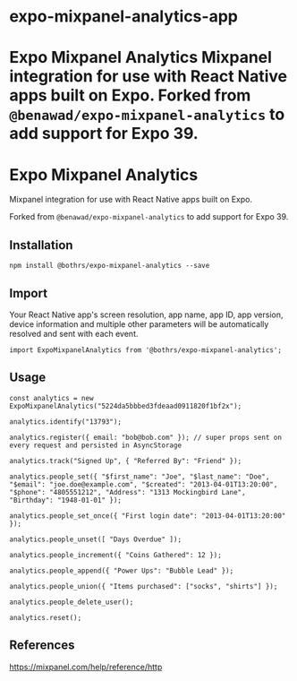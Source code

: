 # expo-mixpanel-analytics-app
# Expo Mixpanel Analytics  Mixpanel integration for use with React Native apps built on Expo.  Forked from `@benawad/expo-mixpanel-analytics` to add support for Expo 39.


# Expo Mixpanel Analytics

Mixpanel integration for use with React Native apps built on Expo.

Forked from `@benawad/expo-mixpanel-analytics` to add support for Expo 39.

## Installation

```
npm install @bothrs/expo-mixpanel-analytics --save
```

## Import

Your React Native app's screen resolution, app name, app ID, app version, device information and multiple other parameters will be automatically resolved and sent with each event.

```
import ExpoMixpanelAnalytics from '@bothrs/expo-mixpanel-analytics';
```

## Usage

```
const analytics = new ExpoMixpanelAnalytics("5224da5bbbed3fdeaad0911820f1bf2x");

analytics.identify("13793");

analytics.register({ email: "bob@bob.com" }); // super props sent on every request and persisted in AsyncStorage

analytics.track("Signed Up", { "Referred By": "Friend" });

analytics.people_set({ "$first_name": "Joe", "$last_name": "Doe", "$email": "joe.doe@example.com", "$created": "2013-04-01T13:20:00", "$phone": "4805551212", "Address": "1313 Mockingbird Lane", "Birthday": "1948-01-01" });

analytics.people_set_once({ "First login date": "2013-04-01T13:20:00" });

analytics.people_unset([ "Days Overdue" ]);

analytics.people_increment({ "Coins Gathered": 12 });

analytics.people_append({ "Power Ups": "Bubble Lead" });

analytics.people_union({ "Items purchased": ["socks", "shirts"] });

analytics.people_delete_user();

analytics.reset();

```

## References

https://mixpanel.com/help/reference/http
